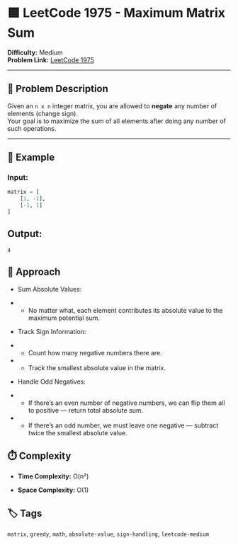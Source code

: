 # 🟦 LeetCode 1975 - Maximum Matrix Sum

**Difficulty:** Medium  
**Problem Link:** [LeetCode 1975](https://leetcode.com/problems/maximum-matrix-sum)

---

## 📘 Problem Description

Given an `n x n` integer matrix, you are allowed to **negate** any number of elements (change sign).  
Your goal is to maximize the sum of all elements after doing any number of such operations.

---

## 🧪 Example

### Input:
```python
matrix = [
    [1, -1],
    [-1, 1]
]
```

## Output:

`4`

## 🚀 Approach
- Sum Absolute Values:

- - No matter what, each element contributes its absolute value to the maximum potential sum.

- Track Sign Information:

- - Count how many negative numbers there are.

- - Track the smallest absolute value in the matrix.

- Handle Odd Negatives:

- - If there’s an even number of negative numbers, we can flip them all to positive — return total absolute sum.

- - If there’s an odd number, we must leave one negative — subtract twice the smallest absolute value.

## ⏱️ Complexity
- **Time Complexity:** O(n²)

- **Space Complexity:** O(1)

## 🏷️ Tags
`matrix`, `greedy`, `math`, `absolute-value`, `sign-handling`, `leetcode-medium`